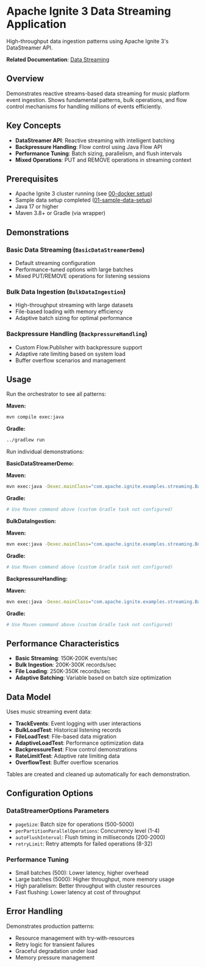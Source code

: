 # Apache Ignite 3 Data Streaming Application

High-throughput data ingestion patterns using Apache Ignite 3's DataStreamer API.

**Related Documentation**: [Data Streaming](../../docs/05-performance-scalability/01-data-streaming.md)

## Overview

Demonstrates reactive streams-based data streaming for music platform event ingestion. Shows fundamental patterns, bulk operations, and flow control mechanisms for handling millions of events efficiently.

## Key Concepts

- **DataStreamer API**: Reactive streaming with intelligent batching
- **Backpressure Handling**: Flow control using Java Flow API
- **Performance Tuning**: Batch sizing, parallelism, and flush intervals
- **Mixed Operations**: PUT and REMOVE operations in streaming context

## Prerequisites

- Apache Ignite 3 cluster running (see [00-docker setup](../00-docker/README.md))
- Sample data setup completed ([01-sample-data-setup](../01-sample-data-setup/))
- Java 17 or higher
- Maven 3.8+ or Gradle (via wrapper)

## Demonstrations

### Basic Data Streaming (`BasicDataStreamerDemo`)

- Default streaming configuration
- Performance-tuned options with large batches
- Mixed PUT/REMOVE operations for listening sessions

### Bulk Data Ingestion (`BulkDataIngestion`)

- High-throughput streaming with large datasets
- File-based loading with memory efficiency
- Adaptive batch sizing for optimal performance

### Backpressure Handling (`BackpressureHandling`)

- Custom Flow.Publisher with backpressure support
- Adaptive rate limiting based on system load
- Buffer overflow scenarios and management

## Usage

Run the orchestrator to see all patterns:

**Maven:**
```bash
mvn compile exec:java
```

**Gradle:**
```bash
../gradlew run
```

Run individual demonstrations:

**BasicDataStreamerDemo:**

**Maven:**
```bash
mvn exec:java -Dexec.mainClass="com.apache.ignite.examples.streaming.BasicDataStreamerDemo"
```

**Gradle:**
```bash
# Use Maven command above (custom Gradle task not configured)
```

**BulkDataIngestion:**

**Maven:**
```bash
mvn exec:java -Dexec.mainClass="com.apache.ignite.examples.streaming.BulkDataIngestion"
```

**Gradle:**
```bash
# Use Maven command above (custom Gradle task not configured)
```

**BackpressureHandling:**

**Maven:**
```bash
mvn exec:java -Dexec.mainClass="com.apache.ignite.examples.streaming.BackpressureHandling"
```

**Gradle:**
```bash
# Use Maven command above (custom Gradle task not configured)
```

## Performance Characteristics

- **Basic Streaming**: 150K-200K events/sec
- **Bulk Ingestion**: 200K-300K records/sec  
- **File Loading**: 250K-350K records/sec
- **Adaptive Batching**: Variable based on batch size optimization

## Data Model

Uses music streaming event data:

- **TrackEvents**: Event logging with user interactions
- **BulkLoadTest**: Historical listening records
- **FileLoadTest**: File-based data migration
- **AdaptiveLoadTest**: Performance optimization data
- **BackpressureTest**: Flow control demonstrations
- **RateLimitTest**: Adaptive rate limiting data
- **OverflowTest**: Buffer overflow scenarios

Tables are created and cleaned up automatically for each demonstration.

## Configuration Options

### DataStreamerOptions Parameters

- `pageSize`: Batch size for operations (500-5000)
- `perPartitionParallelOperations`: Concurrency level (1-4)
- `autoFlushInterval`: Flush timing in milliseconds (200-2000)
- `retryLimit`: Retry attempts for failed operations (8-32)

### Performance Tuning

- Small batches (500): Lower latency, higher overhead
- Large batches (5000): Higher throughput, more memory usage
- High parallelism: Better throughput with cluster resources
- Fast flushing: Lower latency at cost of throughput

## Error Handling

Demonstrates production patterns:

- Resource management with try-with-resources
- Retry logic for transient failures
- Graceful degradation under load
- Memory pressure management
